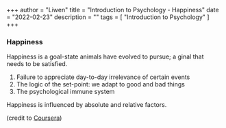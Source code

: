 +++
author = "Liwen"
title = "Introduction to Psychology - Happiness"
date = "2022-02-23"
description = ""
tags = [
    "Introduction to Psychology"
]
+++

### Happiness
Happiness is a goal-state animals have evolved to pursue; a ginal that needs to be satisfied.

1. Failure to appreciate day-to-day irrelevance of certain events
2. The logic of the set-point: we adapt to good and bad things
3. The psychological immune system

Happiness is influenced by absolute and relative factors.


(credit to [Coursera](https://www.coursera.org/learn/introduction-psychology/home/week/6))
